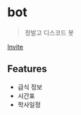 # bot

 > 정발고 디스코드 봇

[Invite](https://discord.com/oauth2/authorize?client_id=766501550687387659&scope=bot&permissions=8)

## Features

 - 급식 정보
 - 시간표
 - 학사일정
